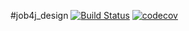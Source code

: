 #job4j_design
[![Build Status](https://travis-ci.org/demonick82/job4j_design.svg?branch=master)](https://travis-ci.org/demonick82/job4j_design)
[![codecov](https://codecov.io/gh/demonick82/job4j_design/branch/master/graph/badge.svg)](https://codecov.io/gh/demonick82/job4j_design)
